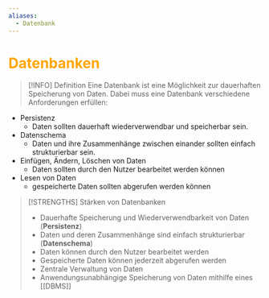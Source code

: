 ```yaml
---
aliases:
  - Datenbank
---
```

# <font color = "orange">Datenbanken</font>
>[!INFO] Definition
>Eine Datenbank ist eine Möglichkeit zur dauerhaften Speicherung von Daten. Dabei muss eine Datenbank verschiedene Anforderungen erfüllen:

- Persistenz
	- Daten sollten dauerhaft wiederverwendbar und speicherbar sein.
- Datenschema
	- Daten und ihre Zusammenhänge zwischen einander sollten einfach strukturierbar sein.
- Einfügen, Ändern, Löschen von Daten
	- Daten sollten durch den Nutzer bearbeitet werden können
- Lesen von Daten
	- gespeicherte Daten sollten abgerufen werden können

>[!STRENGTHS] Stärken von Datenbanken
>- Dauerhafte Speicherung und Wiederverwendbarkeit von Daten (**Persistenz**)
>- Daten und deren Zusammenhänge sind einfach strukturierbar (**Datenschema**)
>- Daten können durch den Nutzer bearbeitet werden
>- Gespeicherte Daten können jederzeit abgerufen werden
>- Zentrale Verwaltung von Daten
>- Anwendungsunabhängige Speicherung von Daten mithilfe eines [[DBMS]]
